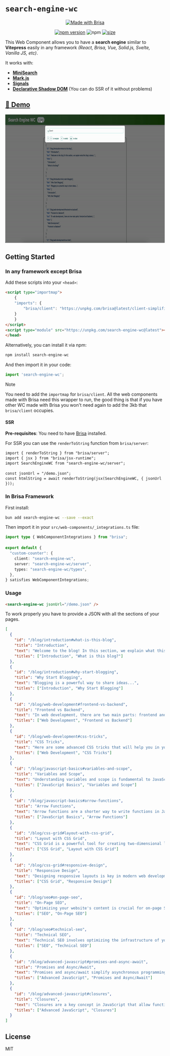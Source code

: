 # `search-engine-wc`

<div align="center">


<a href="https://brisa.build" target="_blank" rel="noopener noreferrer">
  <img
    width="150"
    height="42"
    src="https://brisa.build/assets/brisa_badge.svg"
    alt="Made with Brisa"
  />
</a>


[![npm version](https://badge.fury.io/js/brisa.svg)](https://badge.fury.io/js/search-engine-wc)
![npm](https://img.shields.io/npm/dw/search-engine-wc)
[![size](https://img.shields.io/bundlephobia/minzip/search-engine-wc)](https://bundlephobia.com/package/brisa)

</div>


This Web Component allows you to have a **search engine** similar to **Vitepress** easily in any framework _(React, Brisa, Vue, Solid.js, Svelte, Vanilla JS, etc)_.

It works with:

- [**MiniSearch**](https://lucaong.github.io/minisearch/)
- [**Mark.js**](https://markjs.io/)
- [**Signals**](https://github.com/tc39/proposal-signals)
- [**Declarative Shadow DOM**](https://web.dev/articles/declarative-shadow-dom) (You can do SSR of it without problems)

## [🔗 Demo](https://search-engine-wc.vercel.app/)

<img width="800" height="404" src="demo.gif" />


## Getting Started

### In any framework except Brisa

Add these scripts into your `<head>`:

```html
<script type="importmap">
    {
    "imports": {
        "brisa/client": "https://unpkg.com/brisa@latest/client-simplified/index.js"
    }
    }
</script>
<script type="module" src="https://unpkg.com/search-engine-wc@latest"></script>
</head>
```

Alternatively, you can install it via npm:

```bash
npm install search-engine-wc
```

And then import it in your code:

```js
import 'search-engine-wc';
```

> [!NOTE]
>
> You need to add the `importmap` for `brisa/client`. All the web components made with Brisa need this wrapper to run, the good thing is that if you have other WC made with Brisa you won't need again to add the 3kb that `brisa/client` occupies.

#### SSR

**Pre-requisites**: You need to have [Brisa](https://brisa.build) installed.

For SSR you can use the `renderToString` function from `brisa/server`:

```tsx
import { renderToString } from "brisa/server";
import { jsx } from "brisa/jsx-runtime";
import SearchEngineWC from "search-engine-wc/server";

const jsonUrl = "/demo.json";
const htmlString = await renderToString(jsx(SearchEngineWC, { jsonUrl }));
```

### In Brisa Framework

First install:

```bash
bun add search-engine-wc --save --exact
```

Then import it in your `src/web-components/_integrations.ts` file:

```ts
import type { WebComponentIntegrations } from "brisa";

export default {
  "custom-counter": {
    client: "search-engine-wc",
    server: "search-engine-wc/server",
    types: "search-engine-wc/types",
  },
} satisfies WebComponentIntegrations;
```

### Usage

```html
<search-engine-wc jsonUrl="/demo.json" />
```

To work properly you have to provide a JSON with all the sections of your pages.

```json
[
  {
    "id": "/blog/introduction#what-is-this-blog",
    "title": "Introduction",
    "text": "Welcome to the blog! In this section, we explain what this blog is about...",
    "titles": ["Introduction", "What is this blog?"]
  },
  {
    "id": "/blog/introduction#why-start-blogging",
    "title": "Why Start Blogging",
    "text": "Blogging is a powerful way to share ideas...",
    "titles": ["Introduction", "Why Start Blogging"]
  },
  {
    "id": "/blog/web-development#frontend-vs-backend",
    "title": "Frontend vs Backend",
    "text": "In web development, there are two main parts: frontend and backend...",
    "titles": ["Web Development", "Frontend vs Backend"]
  },
  {
    "id": "/blog/web-development#css-tricks",
    "title": "CSS Tricks",
    "text": "Here are some advanced CSS tricks that will help you in your projects...",
    "titles": ["Web Development", "CSS Tricks"]
  },
  {
    "id": "/blog/javascript-basics#variables-and-scope",
    "title": "Variables and Scope",
    "text": "Understanding variables and scope is fundamental to JavaScript...",
    "titles": ["JavaScript Basics", "Variables and Scope"]
  },
  {
    "id": "/blog/javascript-basics#arrow-functions",
    "title": "Arrow Functions",
    "text": "Arrow functions are a shorter way to write functions in JavaScript...",
    "titles": ["JavaScript Basics", "Arrow Functions"]
  },
  {
    "id": "/blog/css-grid#layout-with-css-grid",
    "title": "Layout with CSS Grid",
    "text": "CSS Grid is a powerful tool for creating two-dimensional layouts...",
    "titles": ["CSS Grid", "Layout with CSS Grid"]
  },
  {
    "id": "/blog/css-grid#responsive-design",
    "title": "Responsive Design",
    "text": "Designing responsive layouts is key in modern web development...",
    "titles": ["CSS Grid", "Responsive Design"]
  },
  {
    "id": "/blog/seo#on-page-seo",
    "title": "On-Page SEO",
    "text": "Optimizing your website's content is crucial for on-page SEO...",
    "titles": ["SEO", "On-Page SEO"]
  },
  {
    "id": "/blog/seo#technical-seo",
    "title": "Technical SEO",
    "text": "Technical SEO involves optimizing the infrastructure of your site...",
    "titles": ["SEO", "Technical SEO"]
  },
  {
    "id": "/blog/advanced-javascript#promises-and-async-await",
    "title": "Promises and Async/Await",
    "text": "Promises and async/await simplify asynchronous programming in JavaScript...",
    "titles": ["Advanced JavaScript", "Promises and Async/Await"]
  },
  {
    "id": "/blog/advanced-javascript#closures",
    "title": "Closures",
    "text": "Closures are a key concept in JavaScript that allow functions to access variables...",
    "titles": ["Advanced JavaScript", "Closures"]
  }
]
```


## License

MIT
